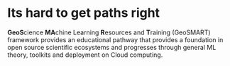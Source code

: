 # Its hard to get paths right

**GeoS**cience **MA**chine Learning **R**esources and **T**raining (GeoSMART) framework provides an educational pathway that provides a foundation in open source scientific ecosystems and progresses through general ML theory, toolkits and deployment on Cloud computing.
